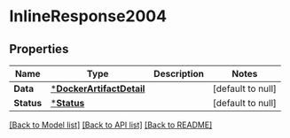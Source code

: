 # InlineResponse2004

## Properties
Name | Type | Description | Notes
------------ | ------------- | ------------- | -------------
**Data** | [***DockerArtifactDetail**](DockerArtifactDetail.md) |  | [default to null]
**Status** | [***Status**](Status.md) |  | [default to null]

[[Back to Model list]](../README.md#documentation-for-models) [[Back to API list]](../README.md#documentation-for-api-endpoints) [[Back to README]](../README.md)

